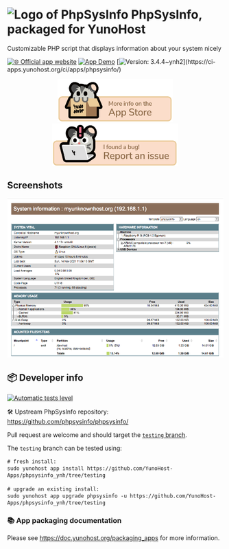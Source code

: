<!--
N.B.: This README was automatically generated by <https://github.com/YunoHost/apps_tools/blob/main/readme_generator>
It shall NOT be edited by hand.
-->

<h1>
  <img src="https://raw.githubusercontent.com/YunoHost/apps/main/logos/phpsysinfo.png" width="32px" alt="Logo of PhpSysInfo">
  PhpSysInfo, packaged for YunoHost
</h1>

Customizable PHP script that displays information about your system nicely

[![🌐 Official app website](https://img.shields.io/badge/Official_app_website-darkgreen?style=for-the-badge)](https://phpsysinfo.github.io/phpsysinfo/)
[![App Demo](https://img.shields.io/badge/App_Demo-blue?style=for-the-badge)](http://phpsysinfo.sourceforge.net/multi/index.php?disp=bootstrap&xml=raspbian)
[![Version: 3.4.4~ynh2](https://img.shields.io/badge/Version-3.4.4~ynh2-rgb(18,138,11)?style=for-the-badge)](https://ci-apps.yunohost.org/ci/apps/phpsysinfo/)

<div align="center">
<a href="https://apps.yunohost.org/app/phpsysinfo"><img height="100px" src="https://github.com/YunoHost/yunohost-artwork/raw/refs/heads/main/badges/neopossum-badges/badge_more_info_on_the_appstore.svg"/></a>
<a href="https://github.com/YunoHost-Apps/phpsysinfo_ynh/issues"><img height="100px" src="https://github.com/YunoHost/yunohost-artwork/raw/refs/heads/main/badges/neopossum-badges/badge_report_an_issue.svg"/></a>
</div>


## Screenshots
![Screenshot of PhpSysInfo](./doc/screenshots/screenshot.png)

## 📦 Developer info

[![Automatic tests level](https://apps.yunohost.org/badge/cilevel/phpsysinfo)](https://ci-apps.yunohost.org/ci/apps/phpsysinfo/)

🛠️ Upstream PhpSysInfo repository: <https://github.com/phpsysinfo/phpsysinfo/>

Pull request are welcome and should target the [`testing` branch](https://github.com/YunoHost-Apps/phpsysinfo_ynh/tree/testing).

The `testing` branch can be tested using:
```
# fresh install:
sudo yunohost app install https://github.com/YunoHost-Apps/phpsysinfo_ynh/tree/testing

# upgrade an existing install:
sudo yunohost app upgrade phpsysinfo -u https://github.com/YunoHost-Apps/phpsysinfo_ynh/tree/testing
```

### 📚 App packaging documentation

Please see <https://doc.yunohost.org/packaging_apps> for more information.